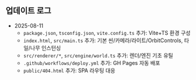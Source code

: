 ## 업데이트 로그

- 2025-08-11
  - `package.json`, `tsconfig.json`, `vite.config.ts` 추가: Vite+TS 환경 구성
  - `index.html`, `src/main.ts` 추가: 기본 씬/카메라/라이트/OrbitControls, 타일/나무 인스턴싱
  - `src/renderer/*`, `src/engine/world.ts` 추가: 렌더/엔진 기초 유틸
  - `.github/workflows/deploy.yml` 추가: GH Pages 자동 배포
  - `public/404.html` 추가: SPA 라우팅 대응


